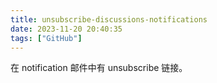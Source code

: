 ```yaml
---
title: unsubscribe-discussions-notifications
date: 2023-11-20 20:40:35
tags: ["GitHub"]
---
```

在 notification 邮件中有 unsubscribe 链接。

